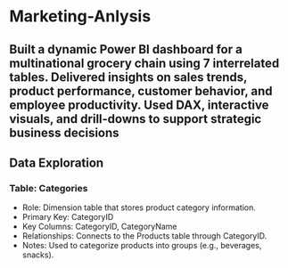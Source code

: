 # Marketing-Anlysis
Built a dynamic Power BI dashboard for a multinational grocery chain using 7 interrelated tables. Delivered insights on sales trends, product performance, customer behavior, and employee productivity. Used DAX, interactive visuals, and drill-downs to support strategic business decisions
---
## Data Exploration

### Table: Categories
- Role: Dimension table that stores product category information.
- Primary Key: CategoryID
- Key Columns: CategoryID, CategoryName
- Relationships: Connects to the Products table through CategoryID.
- Notes: Used to categorize products into groups (e.g., beverages, snacks).
